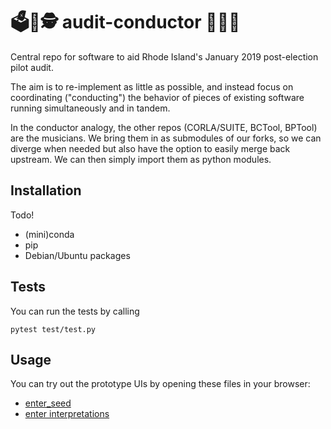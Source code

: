 # 🗳️🔬🕵️ audit-conductor 🎼🎶🎻

Central repo for software to aid Rhode Island's January 2019 post-election pilot audit.

The aim is to re-implement as little as possible, and instead focus on
coordinating ("conducting") the behavior of pieces of existing software running
simultaneously and in tandem.

In the conductor analogy, the other repos (CORLA/SUITE, BCTool, BPTool) are the
musicians. We bring them in as submodules of our forks, so we can diverge
when needed but also have the option to easily merge back upstream. We can then
simply import them as python modules.

## Installation

Todo!

  - (mini)conda
  - pip
  - Debian/Ubuntu packages

## Tests

You can run the tests by calling

    pytest test/test.py

## Usage

You can try out the prototype UIs by opening these files in your browser:

 * [enter_seed](ui/sketches/enter_seed/)
 * [enter interpretations](ui/sketches/enter_interpretations/)
